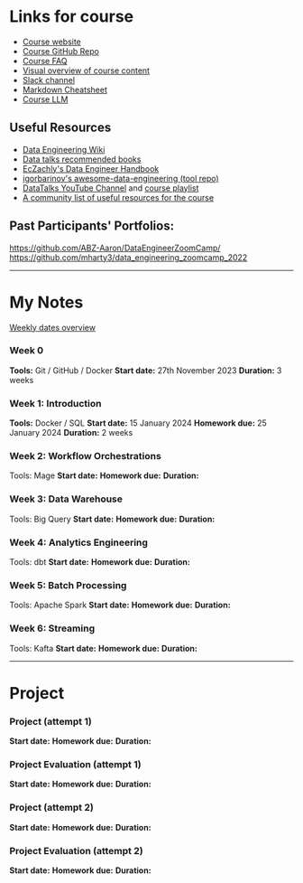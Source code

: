 # Links for course

- [Course website](https://dezoomcamp.streamlit.app/)
- [Course GitHub Repo](https://github.com/DataTalksClub/data-engineering-zoomcamp)
- [Course FAQ](https://docs.google.com/document/d/19bnYs80DwuUimHM65UV3sylsCn2j1vziPOwzBwQrebw/edit)
- [Visual overview of course content](https://ci6.googleusercontent.com/proxy/sX4LFGFFDcI4e-b31MrLDi0j0Ctqy_IVP2Dod6mF73_iGvxGVG-aFBc2TJ2BsVlGNgTUZe-0fcKjtnBaazFmqq-31PuS8plXVnivYKd26fLpH9nZ_ggDgr_PzG4uDLM0QcBJScMM7wVKpyfozz-OnFTgvMmx8Q=s0-d-e1-ft#https://mcusercontent.com/0d7822ab98152f5afc118c176/images/47d139a5-36d6-7c42-41f1-e6cc3b48a05f.png)
- [Slack channel](https://app.slack.com/client/T01ATQK62F8/C01FABYF2RG)
- [Markdown Cheatsheet](https://www.markdownguide.org/cheat-sheet/)
- [Course LLM](https://github.com/aaalexlit/faq-slack-bot)

## Useful Resources

- [Data Engineering Wiki](https://dataengineering.wiki/Index)
- [Data talks recommended books](https://datatalks.club/books.html)
- [EcZachly's Data Engineer Handbook](https://github.com/DataEngineer-io/data-engineer-handbook)
- [igorbarinov's awesome-data-engineering (tool repo)](https://github.com/igorbarinov/awesome-data-engineering)
- [DataTalks YouTube Channel](https://www.youtube.com/@DataTalksClub) and [course playlist]()
- [A community list of useful resources for the course](https://docs.google.com/document/d/1Bfp-K2hIovkETjeGsJOKl8Zo2dVyHY6SXIHyV5rkE0w/edit)

## Past Participants' Portfolios:
https://github.com/ABZ-Aaron/DataEngineerZoomCamp/
https://github.com/mharty3/data_engineering_zoomcamp_2022

---

# My Notes

[Weekly dates overview](https://docs.google.com/spreadsheets/d/e/2PACX-1vQACMLuutV5rvXg5qICuJGL-yZqIV0FBD84CxPdC5eZHf8TfzB-CJT_3Mo7U7oGVTXmSihPgQxuuoku/pubhtml)

### Week 0
**Tools:** Git / GitHub / Docker
**Start date:** 27th November 2023
**Duration:** 3 weeks

### Week 1: Introduction
**Tools:** Docker / SQL
**Start date:** 15 January 2024
**Homework due:** 25 January 2024
**Duration:** 2 weeks

### Week 2: Workflow Orchestrations
Tools: Mage
**Start date:** 
**Homework due:**
**Duration:**

### Week 3: Data Warehouse
Tools: Big Query
**Start date:**
**Homework due:**
**Duration:**

### Week 4: Analytics Engineering
Tools: dbt
**Start date:**
**Homework due:**
**Duration:**

### Week 5: Batch Processing
Tools: Apache Spark
**Start date:**
**Homework due:**
**Duration:**

### Week 6: Streaming
Tools: Kafta
**Start date:**
**Homework due:**
**Duration:**

---

# Project 
### Project (attempt 1)
**Start date:**
**Homework due:**
**Duration:**

### Project Evaluation (attempt 1)
**Start date:**
**Homework due:**
**Duration:**

### Project (attempt 2)
**Start date:**
**Homework due:**
**Duration:**

### Project Evaluation (attempt 2)
**Start date:**
**Homework due:**
**Duration:**